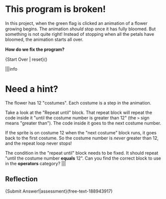 # This program is broken!
In this project, when the green ﬂag is clicked an animation of a ﬂower growing begins. The animation *should* stop once it has fully bloomed. But something is not quite right! Instead of stopping when all the petals have bloomed, the animation starts all over.

**How do we ﬁx the program?**

{Start Over | reset}()

|||info
# Need a hint?
The flower has 12 "costumes". Each costume is a step in the animation.

Take a look at the "Repeat until" block. That repeat block will repeat the code inside it "until the costume number is greater than 12" (the `>` sign means "greater than"). The code inside it goes to the next costume number.

If the sprite is on costume 12 when the "next costume" block runs, it goes back to the first costume. So the costume number is *never* greater than 12, and the repeat loop never stops!

The condition in the "repeat until" block needs to be fixed. It should repeat "until the costume number **equals** 12". Can you find the correct block to use in the **operators** category?
|||

## Reflection
{Submit Answer!|assessment}(free-text-188943917)
